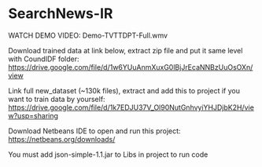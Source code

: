 # SearchNews-IR

WATCH DEMO VIDEO: Demo-TVTTDPT-Full.wmv

Download trained data at link below, extract zip file and put it same level with CoundIDF folder:
https://drive.google.com/file/d/1w6YUuAnmXuxG0lBjJrEcaNNBzUuOsOXn/view

Link full new_dataset (~130k files), extract and add this to project if you want to train data by yourself:
https://drive.google.com/file/d/1k7EDJU37V_Ol90NutGnhvyiYHJDjbK2H/view?usp=sharing

Download Netbeans IDE to open and run this project: https://netbeans.org/downloads/

You must add json-simple-1.1.jar to Libs in project to run code
